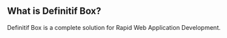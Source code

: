 ## What is Definitif Box?

Definitif Box is a complete solution for Rapid Web Application Development.
